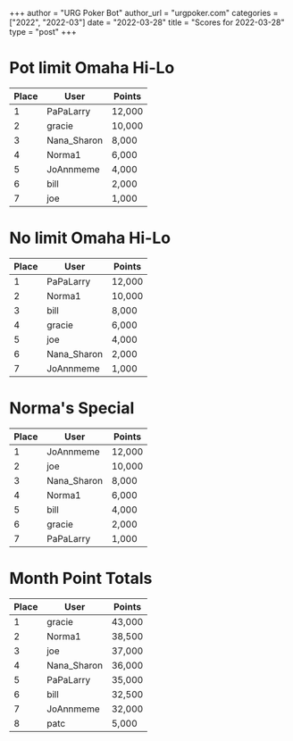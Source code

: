 +++
author = "URG Poker Bot"
author_url = "urgpoker.com"
categories = ["2022", "2022-03"]
date = "2022-03-28"
title = "Scores for 2022-03-28"
type = "post"
+++
# Pot limit Omaha Hi-Lo

| Place | User | Points |
|-------|------|--------|
| 1 | PaPaLarry | 12,000 |
| 2 | gracie | 10,000 |
| 3 | Nana_Sharon | 8,000 |
| 4 | Norma1 | 6,000 |
| 5 | JoAnnmeme | 4,000 |
| 6 | bill | 2,000 |
| 7 | joe | 1,000 |

# No limit Omaha Hi-Lo

| Place | User | Points |
|-------|------|--------|
| 1 | PaPaLarry | 12,000 |
| 2 | Norma1 | 10,000 |
| 3 | bill | 8,000 |
| 4 | gracie | 6,000 |
| 5 | joe | 4,000 |
| 6 | Nana_Sharon | 2,000 |
| 7 | JoAnnmeme | 1,000 |

# Norma's Special

| Place | User | Points |
|-------|------|--------|
| 1 | JoAnnmeme | 12,000 |
| 2 | joe | 10,000 |
| 3 | Nana_Sharon | 8,000 |
| 4 | Norma1 | 6,000 |
| 5 | bill | 4,000 |
| 6 | gracie | 2,000 |
| 7 | PaPaLarry | 1,000 |

# Month Point Totals

| Place | User | Points |
|-------|------|--------|
| 1 | gracie | 43,000 |
| 2 | Norma1 | 38,500 |
| 3 | joe | 37,000 |
| 4 | Nana_Sharon | 36,000 |
| 5 | PaPaLarry | 35,000 |
| 6 | bill | 32,500 |
| 7 | JoAnnmeme | 32,000 |
| 8 | patc | 5,000 |
